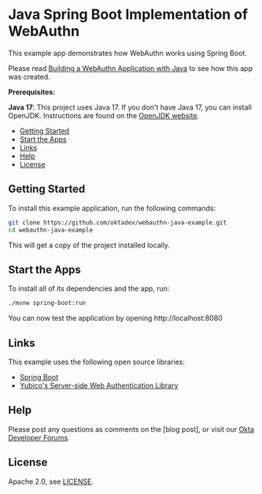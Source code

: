 # Java Spring Boot Implementation of WebAuthn

This example app demonstrates how WebAuthn works using Spring Boot.

Please read [Building a WebAuthn Application with Java][blog-post] to see how this app was created.

**Prerequisites:**

**Java 17**: This project uses Java 17. If you don't have Java 17, you can install OpenJDK. Instructions are found on the [OpenJDK website](https://openjdk.java.net/install/).

* [Getting Started](#getting-started)
* [Start the Apps](#start-the-apps)
* [Links](#links)
* [Help](#help)
* [License](#license)

## Getting Started

To install this example application, run the following commands:

```bash
git clone https://github.com/oktadev/webauthn-java-example.git
cd webauthn-java-example
```

This will get a copy of the project installed locally.

## Start the Apps

To install all of its dependencies and the app, run:

```bash
./mvnw spring-boot:run
```

You can now test the application by opening http://localhost:8080

## Links

This example uses the following open source libraries:

* [Spring Boot](https://spring.io/projects/spring-boot)
* [Yubico's Server-side Web Authentication Library](https://developers.yubico.com/java-webauthn-server/)

## Help

Please post any questions as comments on the [blog post], or visit our [Okta Developer Forums](https://devforum.okta.com/).

## License

Apache 2.0, see [LICENSE](LICENSE).

[blog-post]: https://developer.okta.com/blog/2022/04/26/webauthn-java
